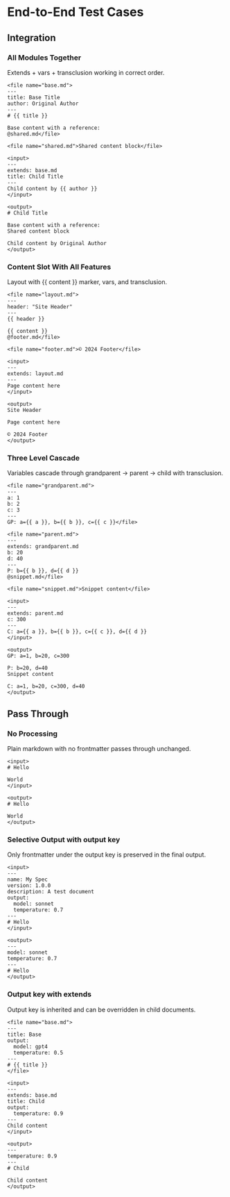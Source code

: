# End-to-End Test Cases

## Integration

### All Modules Together

Extends + vars + transclusion working in correct order.

```
<file name="base.md">
---
title: Base Title
author: Original Author
---
# {{ title }}

Base content with a reference:
@shared.md</file>

<file name="shared.md">Shared content block</file>

<input>
---
extends: base.md
title: Child Title
---
Child content by {{ author }}
</input>

<output>
# Child Title

Base content with a reference:
Shared content block

Child content by Original Author
</output>
```

### Content Slot With All Features

Layout with {{ content }} marker, vars, and transclusion.

```
<file name="layout.md">
---
header: "Site Header"
---
{{ header }}

{{ content }}
@footer.md</file>

<file name="footer.md">© 2024 Footer</file>

<input>
---
extends: layout.md
---
Page content here
</input>

<output>
Site Header

Page content here

© 2024 Footer
</output>
```

### Three Level Cascade

Variables cascade through grandparent → parent → child with transclusion.

```
<file name="grandparent.md">
---
a: 1
b: 2
c: 3
---
GP: a={{ a }}, b={{ b }}, c={{ c }}</file>

<file name="parent.md">
---
extends: grandparent.md
b: 20
d: 40
---
P: b={{ b }}, d={{ d }}
@snippet.md</file>

<file name="snippet.md">Snippet content</file>

<input>
---
extends: parent.md
c: 300
---
C: a={{ a }}, b={{ b }}, c={{ c }}, d={{ d }}
</input>

<output>
GP: a=1, b=20, c=300

P: b=20, d=40
Snippet content

C: a=1, b=20, c=300, d=40
</output>
```

## Pass Through

### No Processing

Plain markdown with no frontmatter passes through unchanged.

```
<input>
# Hello

World
</input>

<output>
# Hello

World
</output>
```

### Selective Output with output key

Only frontmatter under the output key is preserved in the final output.

```
<input>
---
name: My Spec
version: 1.0.0
description: A test document
output:
  model: sonnet
  temperature: 0.7
---
# Hello
</input>

<output>
---
model: sonnet
temperature: 0.7
---
# Hello
</output>
```

### Output key with extends

Output key is inherited and can be overridden in child documents.

```
<file name="base.md">
---
title: Base
output:
  model: gpt4
  temperature: 0.5
---
# {{ title }}
</file>

<input>
---
extends: base.md
title: Child
output:
  temperature: 0.9
---
Child content
</input>

<output>
---
temperature: 0.9
---
# Child

Child content
</output>
```